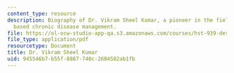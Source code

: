 ```yaml
---
content_type: resource
description: Biography of Dr. Vikram Sheel Kumar, a pioneer in the field of community
  based chronic disease management.
file: https://ol-ocw-studio-app-qa.s3.amazonaws.com/courses/hst-939-designing-and-sustaining-technology-innovation-for-global-health-practice-spring-2008/945546b7b55f8887740c2604582ab1fb_vikram_bio.pdf
file_type: application/pdf
resourcetype: Document
title: Dr. Vikram Sheel Kumar
uid: 945546b7-b55f-8887-740c-2604582ab1fb
---
```

